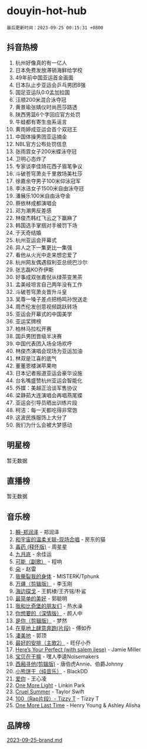 # douyin-hot-hub

`最后更新时间：2023-09-25 00:15:31 +0800`

## 抖音热榜

1. 杭州好像真的有一亿人
1. 日本免费发放滞销海鲜给学校
1. 49年前中国亚运首金画面
1. 日本队止步亚运会乒乓男团8强
1. 国足亚运队0:0孟加拉国
1. 汪顺200米混合泳夺冠
1. 黄景瑜张婧仪时尚芭莎路透
1. 陕西男篮6个字回应官方处罚
1. 牛蛙都有寄生虫系谣言
1. 黄雨婷成亚运会首个双冠王
1. 中国体操男团亚运摘金
1. NBL官方公布处罚信息
1. 张雨霏女子200米蝶泳夺冠
1. 卫明心态炸了
1. 专家谈李佳琦花西子眉笔争议
1. 斗破苍穹萧炎千里救场美杜莎
1. 徐嘉余夺男子100米仰泳冠军
1. 李冰洁女子1500米自由泳夺冠
1. 潘展乐100米自由泳夺金
1. 蔡依林成都演唱会
1. 邓为潮男反差感
1. 林俊杰韩红飞云之下赢麻了
1. 韩国选手掌掴对手被罚下场
1. 于天奇结婚
1. 杭州亚运会开幕式
1. 异人之下一集更比一集强
1. 看他从火光中走来想恋爱了
1. 杭州网友偶遇叙利亚总统巴沙尔
1. 张志磊KO乔伊斯
1. 好事成双张嘉倪从绿茶变黑茶
1. 孟美岐坦言自己两年没有工作
1. 斗破苍穹萧炎晋升斗皇
1. 吴尊一嗓子差点把杨鸣孙悦送走
1. 周杰伦发创意视频跳跃转场
1. 亚运会开幕式的中国美学
1. 亚运奖牌榜
1. 柏林马拉松开赛
1. 国乒男团晋级半决赛
1. 中国代表团入场全场欢呼
1. 林俊杰演唱会现场为亚运加油
1. 林双是江喜的底气
1. 董董恩楼渊苹果吻
1. 日本记者报道亚运会豪华设施
1. 台名嘴盛赞杭州亚运会智能化
1. 外媒：美越正洽谈军售协议
1. 梁静茹大连演唱会再唱燕尾蝶
1. 亚运会引导员晒出训练片段
1. 柯洁：每一天都吃得非常饱
1. 这波民族服饰上大分了
1. 我们为什么会被大梦感动

## 明星榜

暂无数据

## 直播榜

暂无数据

## 音乐榜

1. [瞬-郑润泽](https://sf3-cdn-tos.douyinstatic.com/obj/tos-cn-ve-2774/oYXHIohzvbNAzBhHgyksWpRM4bfkDsBdBDAynw) - 郑润泽
1. [和宇宙的温柔关联-现场合唱](https://sf3-cdn-tos.douyinstatic.com/obj/tos-cn-ve-2774/o0hONGDYQBgk0e5bqDeQOonVmncA6tC2nBwZLT) - 房东的猫
1. [毒药 (释怀版)](https://sf3-cdn-tos.douyinstatic.com/obj/tos-cn-ve-2774/oYILMEAzspdZBIzy4frJNB8ZHPHWAhiwowd4Ad) - 周星星
1. [九月底](https://sf3-cdn-tos.douyinstatic.com/obj/tos-cn-ve-2774/oMfewG4PDTFhF8iz3OGQ7ABH5i6fCgnMaoCbzZ) - 余佳运
1. [可能（副歌）](https://sf3-cdn-tos.douyinstatic.com/obj/tos-cn-ve-2774/cde1731888894259b333569393c2fb51) - 程响
1. [朵](https://sf3-cdn-tos.douyinstatic.com/obj/tos-cn-ve-2774/932f5bdfcd7c47b880525e92ab8a4999) - 赵雷
1. [我撕裂我的身体](https://sf6-cdn-tos.douyinstatic.com/obj/tos-cn-ve-2774/o0cWZzf7vIzpjLQBHPXwtFhMxYUvsP8AoC8EgA) - MISTERK/Tphunk
1. [万疆（剪辑版）](https://sf3-cdn-tos.douyinstatic.com/obj/tos-cn-ve-2774/ooG7oVgFlDTelKCjCsTTobQvbdtj1BBQXnfZd8) - 李玉刚
1. [海边探戈](https://sf3-cdn-tos.douyinstatic.com/obj/tos-cn-ve-2774/os9gE0VQCGqt6VQkZDyBBYvfSDY0QFe3vVmubn) - 王鹤棣/王齐铭/朴鲨
1. [最简单的美好](https://sf6-cdn-tos.douyinstatic.com/obj/tos-cn-ve-2774/a3623594908d4f208709c19c9584f981) - 郭聪明
1. [我和比奇堡的朋友们](https://sf3-cdn-tos.douyinstatic.com/obj/tos-cn-ve-2774/f0505db981ea4a6d91453a15924a82aa) - 热水澡
1. [你想要的（深情版）](https://sf3-cdn-tos.douyinstatic.com/obj/tos-cn-ve-2774/oIMnk8GFpoYUtBP39qsBLeMCDPQxxYcI4gbeZS) - 颜人中
1. [是你（剪辑版）](https://sf6-cdn-tos.douyinstatic.com/obj/tos-cn-ve-2774/46019dae783c4c969944217fe1cfafc4) - 梦然
1. [在草地上肆意奔跑(片段)](https://sf6-cdn-tos.douyinstatic.com/obj/tos-cn-ve-2774/8831d494742f45dabdfa8adb8b817259) - 傅如乔
1. [凄美地](https://sf6-cdn-tos.douyinstatic.com/obj/tos-cn-ve-2774/oshF4RgFMhmTSa4jCaHNUXI0NetFtBBQBzBZdf) - 郭顶
1. [最好的安排（主歌2）](https://sf3-cdn-tos.douyinstatic.com/obj/tos-cn-ve-2774/oMMZX1DuHpMwgoDztBmZswgQnbCeeANZxBHkFY) - 旺仔小乔
1. [Here’s Your Perfect (with salem ilese)](https://sf6-cdn-tos.douyinstatic.com/obj/tos-cn-ve-2774/076b1576c6c546598f803fe53da388a7) - Jamie Miller
1. [宝贝在干嘛](https://sf6-cdn-tos.douyinstatic.com/obj/tos-cn-ve-2774/okW4hBCfJI5B2ZEgTCtikhMW7IafzNrBQIYkpJ) - 嘿人李逵Noisemakers
1. [西厢寻他(剪辑版)](https://sf6-cdn-tos.douyinstatic.com/obj/tos-cn-ve-2774/oUsAVfAQKlRNxEv5qxvIB8o5qmIWUcXbzJKJhw) - 唐伯虎Annie、伯爵Johnny
1. [小熊饼干（纯音乐）](https://sf6-cdn-tos.douyinstatic.com/obj/tos-cn-ve-2774/c25d7893334c4ded99a2ae09f9e2a7d6) - BlackDD
1. [爱你](https://sf3-cdn-tos.douyinstatic.com/obj/tos-cn-ve-2774/738d8b240f1e4519b44cf31c84e02e24) - 王心凌
1. [One More Light](https://sf6-cdn-tos.douyinstatic.com/obj/tos-cn-ve-2774/okIBCInhecoGOE5h6ZvqCBYtfXCIMQEbgkRKgD) - Linkin Park
1. [Cruel Summer](https://sf3-cdn-tos.douyinstatic.com/obj/tos-cn-ve-2774/b35ad770e6d4495abefaa493fa46b555) - Taylor Swift
1. [100（Rap片段）- Tizzy T](https://sf3-cdn-tos.douyinstatic.com/obj/tos-cn-ve-2774/f3d21de5ab834c0f9bb7443c06f73d04) - Tizzy T
1. [One More Last Time](https://sf6-cdn-tos.douyinstatic.com/obj/tos-cn-ve-2774/oAzTlo0LUAdCAIhjktsKWcLAEUKmZwGcOoB1fy) - Henry Young & Ashley Alisha

## 品牌榜

[2023-09-25-brand.md](2023-09-25-brand.md)
